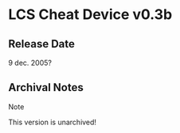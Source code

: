 # LCS Cheat Device v0.3b

## Release Date
9 dec. 2005?

## Archival Notes

> [!NOTE]
> This version is unarchived!
